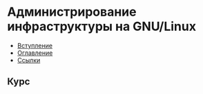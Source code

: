 # Администрирование инфраструктуры на GNU/Linux

* [Вступление](README.md)
* [Оглавление](SUMMARY.md)
* [Ссылки](https://gnulinux.pro)

## Курс

